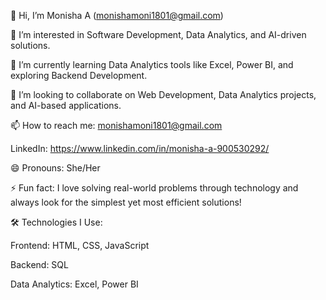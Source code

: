 👋 Hi, I’m Monisha A (monishamoni1801@gmail.com)

👀 I’m interested in Software Development, Data Analytics, and AI-driven solutions.

🌱 I’m currently learning Data Analytics tools like Excel, Power BI, and exploring Backend Development.

💞️ I’m looking to collaborate on Web Development, Data Analytics projects, and AI-based applications.

📫 How to reach me: monishamoni1801@gmail.com

LinkedIn: https://www.linkedin.com/in/monisha-a-900530292/

😄 Pronouns: She/Her

⚡ Fun fact: I love solving real-world problems through technology and always look for the simplest yet most efficient solutions!

🛠️ Technologies I Use:

Frontend: HTML, CSS, JavaScript

Backend: SQL

Data Analytics: Excel, Power BI 
